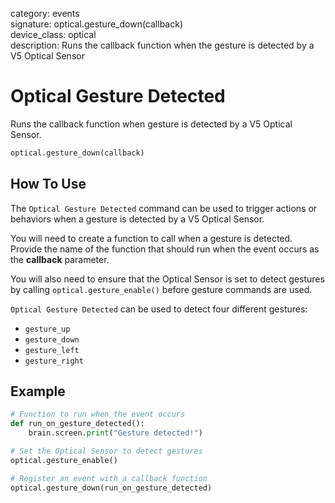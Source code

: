 category: events  
signature: optical.gesture_down(callback)   
device_class: optical  
description: Runs the callback function when the gesture is detected by a V5 Optical Sensor  

# Optical Gesture Detected

Runs the callback function when gesture is detected by a V5 Optical Sensor.

```python
optical.gesture_down(callback)
```

## How To Use

The `Optical Gesture Detected` command can be used to trigger actions or behaviors when a gesture is detected by a V5 Optical Sensor.

You will need to create a function to call when a gesture is detected. Provide the name of the function that should run when the event occurs as the **callback** parameter.

You will also need to ensure that the Optical Sensor is set to detect gestures by calling `optical.gesture_enable()` before gesture commands are used.

`Optical Gesture Detected` can be used to detect four different gestures:

- `gesture_up`
- `gesture_down`
- `gesture_left`
- `gesture_right`

## Example

```python
# Function to run when the event occurs
def run_on_gesture_detected():
    brain.screen.print("Gesture detected!")

# Set the Optical Sensor to detect gestures
optical.gesture_enable()

# Register an event with a callback function
optical.gesture_down(run_on_gesture_detected)
```

<advanced>
</advanced>







